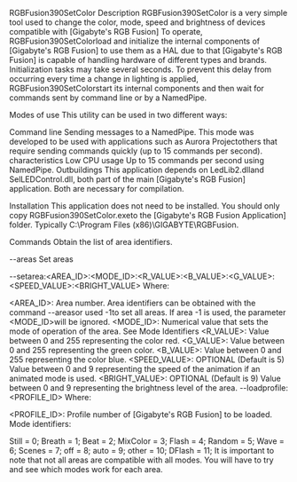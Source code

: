 RGBFusion390SetColor
Description
RGBFusion390SetColor is a very simple tool used to change the color, mode, speed and brightness of devices compatible with [Gigabyte's RGB Fusion] To operate, RGBFusion390SetColorload and initialize the internal components of [Gigabyte's RGB Fusion] to use them as a HAL due to that [Gigabyte's RGB Fusion] is capable of handling hardware of different types and brands. Initialization tasks may take several seconds. To prevent this delay from occurring every time a change in lighting is applied, RGBFusion390SetColorstart its internal components and then wait for commands sent by command line or by a NamedPipe.

Modes of use
This utility can be used in two different ways:

Command line
Sending messages to a NamedPipe. This mode was developed to be used with applications such as Aurora Projectothers that require sending commands quickly (up to 15 commands per second).
characteristics
Low CPU usage
Up to 15 commands per second using NamedPipe.
Outbuildings
This application depends on LedLib2.dlland SelLEDControl.dll, both part of the main [Gigabyte's RGB Fusion] application. Both are necessary for compilation.

Installation
This application does not need to be installed. You should only copy RGBFusion390SetColor.exeto the [Gigabyte's RGB Fusion Application] folder. Typically C:\Program Files (x86)\GIGABYTE\RGBFusion.

Commands
Obtain the list of area identifiers.

--areas
Set areas

--setarea:<AREA_ID>:<MODE_ID>:<R_VALUE>:<B_VALUE>:<G_VALUE>:<SPEED_VALUE>:<BRIGHT_VALUE>
Where:

<AREA_ID>: Area number. Area identifiers can be obtained with the command --areasor used -1to set all areas. If area -1 is used, the parameter <MODE_ID>will be ignored.
<MODE_ID>: Numerical value that sets the mode of operation of the area. See Mode Identifiers
<R_VALUE>: Value between 0 and 255 representing the color red.
<G_VALUE>: Value between 0 and 255 representing the green color.
<B_VALUE>: Value between 0 and 255 representing the color blue.
<SPEED_VALUE>: OPTIONAL (Default is 5) Value between 0 and 9 representing the speed of the animation if an animated mode is used.
<BRIGHT_VALUE>: OPTIONAL (Default is 9) Value between 0 and 9 representing the brightness level of the area.
--loadprofile: <PROFILE_ID>
Where:

<PROFILE_ID>: Profile number of [Gigabyte's RGB Fusion] to be loaded.
Mode identifiers:

Still = 0;
Breath = 1;
Beat = 2;
MixColor = 3;
Flash = 4;
Random = 5;
Wave = 6;
Scenes = 7;
off = 8;
auto = 9;
other = 10;
DFlash = 11;
It is important to note that not all areas are compatible with all modes. You will have to try and see which modes work for each area.
